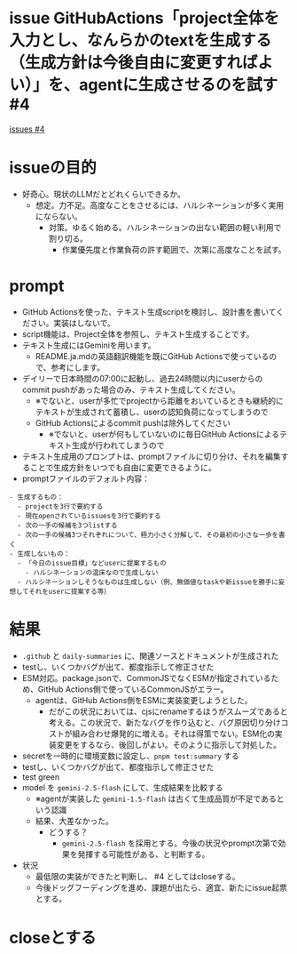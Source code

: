 # issue GitHubActions「project全体を入力とし、なんらかのtextを生成する（生成方針は今後自由に変更すればよい）」を、agentに生成させるのを試す #4
[issues #4](https://github.com/cat2151/tonejs-mml-to-json/issues/4)

# issueの目的
- 好奇心。現状のLLMだとどれくらいできるか。
  - 想定。力不足。高度なことをさせるには、ハルシネーションが多く実用にならない。
    - 対策。ゆるく始める。ハルシネーションの出ない範囲の軽い利用で割り切る。
      - 作業優先度と作業負荷の許す範囲で、次第に高度なことを試す。

# prompt
- GitHub Actionsを使った、テキスト生成scriptを検討し、設計書を書いてください。実装はしないで。
- script機能は、Project全体を参照し、テキスト生成することです。
- テキスト生成にはGeminiを用います。
  - README.ja.mdの英語翻訳機能を既にGitHub Actionsで使っているので、参考にします。
- デイリーで日本時間の07:00に起動し、過去24時間以内にuserからのcommit pushがあった場合のみ、テキスト生成してください。
  - ※でないと、userが多忙でprojectから距離をおいているときも継続的にテキストが生成されて蓄積し、userの認知負荷になってしまうので
  - GitHub Actionsによるcommit pushは除外してください
    - ※でないと、userが何もしていないのに毎日GitHub Actionsによるテキスト生成が行われてしまうので
- テキスト生成用のプロンプトは、promptファイルに切り分け、それを編集することで生成方針をいつでも自由に変更できるように。
- promptファイルのデフォルト内容：
```
- 生成するもの：
  - projectを3行で要約する
  - 現在openされているissuesを3行で要約する
  - 次の一手の候補を3つlistする
  - 次の一手の候補3つそれぞれについて、極力小さく分解して、その最初の小さな一歩を書く
- 生成しないもの：
  - 「今日のissue目標」などuserに提案するもの
    - ハルシネーションの温床なので生成しない
  - ハルシネーションしそうなものは生成しない（例、無価値なtaskや新issueを勝手に妄想してそれをuserに提案する等）
```

# 結果
- `.github` と `daily-summaries` に、関連ソースとドキュメントが生成された
- testし、いくつかバグが出て、都度指示して修正させた
- ESM対応。package.jsonで、CommonJSでなくESMが指定されているため、GitHub Actions側で使っているCommonJSがエラー。
  - agentは、GitHub Actions側をESMに実装変更しようとした。
    - だがこの状況においては、cjsにrenameするほうがスムーズであると考える。この状況で、新たなバグを作り込むと、バグ原因切り分けコストが組み合わせ爆発的に増える。それは得策でない。ESM化の実装変更をするなら、後回しがよい。そのように指示して対処した。
- secretを一時的に環境変数に設定し、`pnpm test:summary` する
- testし、いくつかバグが出て、都度指示して修正させた
- test green
- model を `gemini-2.5-flash` にして、生成結果を比較する
  - ※agentが実装した `gemini-1.5-flash` は古くて生成品質が不足であるという認識
  - 結果、大差なかった。
    - どうする？
      - `gemini-2.5-flash` を採用とする。今後の状況やprompt次第で効果を発揮する可能性がある、と判断する。
- 状況
  - 最低限の実装ができたと判断し、 #4 としてはcloseする。
  - 今後ドッグフーディングを進め、課題が出たら、適宜、新たにissue起票とする。

# closeとする

